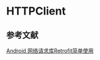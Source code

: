 # HTTPClient

## 参考文献
[Android 网络请求库Retrofit简单使用](https://blog.csdn.net/u011974987/article/details/50895633)

